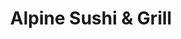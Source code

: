---
layout: place
title: "Alpine Sushi & Grill"
permalink: /california/alpine/alpine-sushi-grill.html
stateAbbr: CA
stateName: California
cityName: Alpine
seo:
  name: "Alpine Sushi & Grill"
  type: Restaurant
  links: null
description: "Alpine Sushi & Grill serves delicious sushi in Alpine, California. Try fresh Japanese dishes for a great dining experience. "
place_id: ChIJW1Utto1g2YARkZpsLXtmePk
photos:
  - name: >-
      places/ChIJW1Utto1g2YARkZpsLXtmePk/photos/AeeoHcLH-mCXQlSkBl7gaQfjvzY0f4mMz0TeHNwRxQBIKN7h-992qKecqq0j3dyWXXdIfO7Dn5lMdwIUqs-NebgqI0x07xg-h90v4xDFkglLHdE2J-AqEgyOiEe6zcvZgcENZmbCnR9KNrG3LhsexnGYIe-tgmLqTa7GK7xShuDhHP3pgNFxNIK1kOhSGcwRRRJE7wDkFCrDLJe4eoZhjpATWxZDB0eO-ghY-m9E_gfx5wmxszvMTTdHhr0nhG44nqubjTtom6XSfSy001Q55H8Frand4R5dMMTZfiUrMfGJFPtGjYqgOeSKvV-y4pQ1tzL87gHhXbJ6zcA_RJ3fXUv7RdlaGR11VYo_PQC9wqngP6tS5tzHOEKSGo3COuXYMX5ZXZHt18a-gTdpbZg_K44djQ3_fZyddwbBTywnsUTUmw3PXQ
    widthPx: 4160
    heightPx: 2336
    authorAttributions:
      - displayName: 松本裕美子
        uri: https://maps.google.com/maps/contrib/111662843088694631264
        photoUri: >-
          https://lh3.googleusercontent.com/a-/ALV-UjVKKZxzFVJs3U1YJy_bTC5DJD3vk5Ykcbxyqt4_Qf_XGhfx2itTOg=s100-p-k-no-mo
    flagContentUri: >-
      https://www.google.com/local/imagery/report/?cb_client=maps_api_places.places_api&image_key=!1e10!2sCIHM0ogKEICAgID42OndWQ&hl=en-US
    googleMapsUri: >-
      https://www.google.com/maps/place//data=!3m4!1e2!3m2!1sCIHM0ogKEICAgID42OndWQ!2e10!4m2!3m1!1s0x80d9608db62d555b:0xf978667b2d6c9a91
  - name: >-
      places/ChIJW1Utto1g2YARkZpsLXtmePk/photos/AeeoHcLWDYQ75JEEATGyfGWMvSmyFsfSYQO05DBjbaN-IFw2ceWJyAGBXF2rKpT8MUDrFrUsGCv2KVKFk6E9ZSe4yDLi1MLH6GxA5TiuvPbXMKzNYQ03OpbdfD95c3wEBGSaJNKsPnPUcB9nAqYkEDKoSzfCsmVv_z-mYLuK4zk4Faelsu93t2rqo1N4qNnD7qniCwDEArL-TmgTjQ0Ywe2xMd9Ybhy37WL9j_uybhHjHmaJG8LeSFJAtlfNt9H8hWiWaQvK0-Mlk7xM3fhd7vbseeilq2v6DBhkLu7Ft3V4bchZu9rxK_-XNj8ue_Im2ATwqx2-o8Mbjeo4Gpr584hv9siO8MQ_dSoZkqqb_D0hLbzYZQaklCt9Pd4cbsdt2tDh0S4kbu8wy41-PHeWQGzzgLw5JTWBe2br9QpjeCZHGeLF-A
    widthPx: 4000
    heightPx: 3000
    authorAttributions:
      - displayName: Anthony M.
        uri: https://maps.google.com/maps/contrib/111124474319658847451
        photoUri: >-
          https://lh3.googleusercontent.com/a-/ALV-UjVUR7K7ROtO1ctKWGj_CaLJZeL1WSSTQhQm_4yKTFX4U4PpjmPw=s100-p-k-no-mo
    flagContentUri: >-
      https://www.google.com/local/imagery/report/?cb_client=maps_api_places.places_api&image_key=!1e10!2sCIHM0ogKEICAgIDdmbnhGA&hl=en-US
    googleMapsUri: >-
      https://www.google.com/maps/place//data=!3m4!1e2!3m2!1sCIHM0ogKEICAgIDdmbnhGA!2e10!4m2!3m1!1s0x80d9608db62d555b:0xf978667b2d6c9a91
  - name: >-
      places/ChIJW1Utto1g2YARkZpsLXtmePk/photos/AeeoHcKsTtVwOni9_z34F68GB7EI9X3Mc21U-XD26y8lBPN2SpTV96ejPCLCn3VTcxyKeNAfoDl-U_xXlAmLG8qnGfj98-6bK4IQVgU_suhgKXBd0m9CGmyuYV-S7KsoKEXkkpJF9mGGPyGzn7Z-_zhsxfUyGJUUtvY-f4rbBDSacE3mBk0ca1QgYZDJ_mmZDHqm5ZmxNtUtDJiiKeSa-9mHwBkoIkztLeL_zKTqlF_m_7kh4Kv21xtyYhNalVSKqRoTehBN9EpKCzzeOoJrRwDO7epkI1VZuADrBvGehdWTQ-7dBJ6gd72zxc-u7lXGtTC-KsYtHVwJs_1t968oBAor0-dSFj_b9GEumwT9cxunDO3JXPGrq0qElVFGPP3X_CCfZgs845AkvYyejLKfjZ6deVJSYW2pHLz1JFkH0NEKRp2rQQ4v
    widthPx: 4032
    heightPx: 3024
    authorAttributions:
      - displayName: gordogarbo
        uri: https://maps.google.com/maps/contrib/100334716316753033239
        photoUri: >-
          https://lh3.googleusercontent.com/a-/ALV-UjXr9EZ0xdm6EMSC0dXSJQMwAwhbTCLVX3ZYVUXg7bHect-BtgVJ=s100-p-k-no-mo
    flagContentUri: >-
      https://www.google.com/local/imagery/report/?cb_client=maps_api_places.places_api&image_key=!1e10!2sCIHM0ogKEICAgIDJ_pKClQE&hl=en-US
    googleMapsUri: >-
      https://www.google.com/maps/place//data=!3m4!1e2!3m2!1sCIHM0ogKEICAgIDJ_pKClQE!2e10!4m2!3m1!1s0x80d9608db62d555b:0xf978667b2d6c9a91
  - name: >-
      places/ChIJW1Utto1g2YARkZpsLXtmePk/photos/AeeoHcLubAfxbftlRP4gBsVUj0S0C1vcup6gYU5Kzt3Ts1d7u8jT-V2MM0h9PkLhw6Jznp-7OgYnIMLhNHVIIo_LAJpq-Yg5k7lpN70y2v2_2dnarrYcQ7NPnO1n7O--sHAAsCSEwx05iNZsxBcSPyyBLuS_Z10-J-l9BERDQMis0QdqOyM2dDgk2H9g1ePbOEF71pca23U5qQGYa25dlvpG7H27LkqLXPYUMVm2iUKnL8VlcGUzYRz-Wqzzx_g72VcAJRfmzg6-yEuN5vr5wTwixUDyoFpwYw3pw8bmV7I4ya3jVnHPzWhKaXSf77UAoZa15oMF8B549HC5xh9vxnKNtEE58OQIQ-L2XGXkrEeJ6YQbBmIFj5o8IMLxZ-Pg6KtcE5IR3PyFyyDJA-Lq2aupJH6yhiR0M6cou2-fOvqkpuLNa4M
    widthPx: 4080
    heightPx: 3072
    authorAttributions:
      - displayName: Luke Shiras
        uri: https://maps.google.com/maps/contrib/104481399338569826796
        photoUri: >-
          https://lh3.googleusercontent.com/a-/ALV-UjUfkuMHfPMa2o64ASqWUplAhM4MxiE_KS1uHENP9iDPN8w_TN73=s100-p-k-no-mo
    flagContentUri: >-
      https://www.google.com/local/imagery/report/?cb_client=maps_api_places.places_api&image_key=!1e10!2sCIHM0ogKEICAgIC1od-IkQE&hl=en-US
    googleMapsUri: >-
      https://www.google.com/maps/place//data=!3m4!1e2!3m2!1sCIHM0ogKEICAgIC1od-IkQE!2e10!4m2!3m1!1s0x80d9608db62d555b:0xf978667b2d6c9a91
  - name: >-
      places/ChIJW1Utto1g2YARkZpsLXtmePk/photos/AeeoHcJStCD6PSiL6E0mHs3L9oIIg-Mxc4OpYtvaRksMn9FGLwqJNHUapldUJZW3Ye1WqvAsdukWeorwfpRZDlJ5M0rX-EkwWu8PuSbSwlMVq5CQNB8thKS3fsR-kTPtYtfHh434HlotCDbDdGWUkNXjf5irNfDRmitD2OUnYW0sOHRrvqZ7edZI6IDhnTYaT4CuSOgvSnjSPfhqeUKIfmHliKIZrIoYgEzJe32jENKf1z16da70Lnqml9blkyJ6IztIOiSNzULNJAgGuXTu4sobgmgocWj8kNnFtV6Izq5uqkykN95IeHrfZZ_IjI_683F5K0qqzLiZam0oi7Hpu_TR05CCQpH2PqaxVyNg0wFpqGSkNBySk5UVSvpzS30jxq78GPAJet0HqqXMQD6o101T5fiqmGM-QBAX7uji8QmIp7uGHQ
    widthPx: 3000
    heightPx: 4000
    authorAttributions:
      - displayName: Perez perez-K
        uri: https://maps.google.com/maps/contrib/105664614345450255851
        photoUri: >-
          https://lh3.googleusercontent.com/a-/ALV-UjWCO2i9vR2Avrs_6gWLC_m4_3u4ObRszwfcBZWJ9zQqDBcuuMLP=s100-p-k-no-mo
    flagContentUri: >-
      https://www.google.com/local/imagery/report/?cb_client=maps_api_places.places_api&image_key=!1e10!2sCIHM0ogKEICAgIDezaOnLw&hl=en-US
    googleMapsUri: >-
      https://www.google.com/maps/place//data=!3m4!1e2!3m2!1sCIHM0ogKEICAgIDezaOnLw!2e10!4m2!3m1!1s0x80d9608db62d555b:0xf978667b2d6c9a91
  - name: >-
      places/ChIJW1Utto1g2YARkZpsLXtmePk/photos/AeeoHcJDLuSoSbc3JhRxEUmNwd2T9R3M4bJTMUQFQ6eeHjwH7r-pAJDqhex62FQpsWKx648mjKlhN1_jC5Jo__wxBOZO-LrkAJNSJFirY2SEuGPGrOowl7XckcXBp5LPmqF1iPOCRPpPIsbjaGLdap_533w7HPFppFFKotB_tRBcbJBGLOQdgqtCcHM2GvVbJSsttJfWL2k1jrr494hiFefMSzFQJH373OGEFTAGFTPqJso84Y4iFKvyX8bLg3snhP1Sii0UrRaWygKevk0nAIj5wzVcN3PGW0fjatr9lrwnqpPw7sHQf2XSh3h2YqcX69gEFdp4duqTRfT0hF8AO2ewlWaoz6QwzQ8KAZll3r35BvPOliaZ5L3gXKlEbpj6QJHpYopuYpsEJ-xKjE51bcwB0sQ7ilCCznaC4DNqX1-Ivar-LQ
    widthPx: 4032
    heightPx: 3024
    authorAttributions:
      - displayName: Anthony M.
        uri: https://maps.google.com/maps/contrib/111124474319658847451
        photoUri: >-
          https://lh3.googleusercontent.com/a-/ALV-UjVUR7K7ROtO1ctKWGj_CaLJZeL1WSSTQhQm_4yKTFX4U4PpjmPw=s100-p-k-no-mo
    flagContentUri: >-
      https://www.google.com/local/imagery/report/?cb_client=maps_api_places.places_api&image_key=!1e10!2sCIHM0ogKEICAgIDeqN3nLg&hl=en-US
    googleMapsUri: >-
      https://www.google.com/maps/place//data=!3m4!1e2!3m2!1sCIHM0ogKEICAgIDeqN3nLg!2e10!4m2!3m1!1s0x80d9608db62d555b:0xf978667b2d6c9a91
  - name: >-
      places/ChIJW1Utto1g2YARkZpsLXtmePk/photos/AeeoHcJSS2bXUi8E4UjelBQc0pKxxCrS4_PwtF_xPpXymuNGE9zmYFGivnwwnDrlRhM5hGojlWtcEnGty0mIoc1pTLiVEnQxayzO7AAwMBWOhzCgI5zMgRs1mH1gWRCgVjhhf6JrM4rcLsDv226VgVglBtcgRyKolPvvXpGs3rxQ9kgzxEKvqCb6MdKLHaie1Di5uiiq9iaph4Js49RIkMAKV9q5KHvv8N_w9b4jLV4fD8F_JbDRkh14qxRkFsfqnFm-7He42PbjFZIDgj1ixbimYZIMvIpC0jL0ZA2I2F-_MoEGDBxlcQb_-wfp0keXyBzY7jDTB1MqyxuaDYs24ZCA25eCV3he7zDGNw4jeLnujz-9Wf7ESQFj-yv55JoQJSxPIEwQS_UwTrxaxXlBhsrjI2RdQsRs8P-DVVz0KS3h0DtUQg
    widthPx: 3024
    heightPx: 4032
    authorAttributions:
      - displayName: Eric Raymond
        uri: https://maps.google.com/maps/contrib/104676058139041841538
        photoUri: >-
          https://lh3.googleusercontent.com/a/ACg8ocJrh-_cxP37XUidRXQSj834PB6BtvQ62nJkadsJAf0uE7OegQ=s100-p-k-no-mo
    flagContentUri: >-
      https://www.google.com/local/imagery/report/?cb_client=maps_api_places.places_api&image_key=!1e10!2sCIHM0ogKEICAgICewODKHA&hl=en-US
    googleMapsUri: >-
      https://www.google.com/maps/place//data=!3m4!1e2!3m2!1sCIHM0ogKEICAgICewODKHA!2e10!4m2!3m1!1s0x80d9608db62d555b:0xf978667b2d6c9a91
  - name: >-
      places/ChIJW1Utto1g2YARkZpsLXtmePk/photos/AeeoHcJbpHiRyaZE6cB_gVglIl1-ABIDLdERJgygyRC9AXv96KeS0adVMWrdxY6avvZfIgzpBMi8wsdODN-F4P9fTOk5l3gmbIg0zb3BmVu50IgZ0UtrtTaSXN5sDmGHxj_pSkvGEmK0pJN-LQTADN-Yjo5fvJtXoO1C_BLVqeJq99qW2XZSCRAIezj-y-MbX1fmVcJ_LczbYTbVbCVLOO12IJw50qqwWji6VxfWsMmU99c7jmSFJAa1n6BjLRbM-EarKTo59805QTxTJ7uLPmVrlgeaw4pKBth_KQfbpcRm3QgP9ou7l3EjBLqOhyMY28MhNQVZEEntnjrkV1jjPkfts8U3XGfO6auvgZBp2Y6-aFZ2mhLG5mqfZD4GWiH-j0MccLeY2tkalkyxxL5nchVgWE8kRerrIJ62kwjEXw5-q6cDHsr2
    widthPx: 3000
    heightPx: 4000
    authorAttributions:
      - displayName: Veronica Luna
        uri: https://maps.google.com/maps/contrib/115048917768520668812
        photoUri: >-
          https://lh3.googleusercontent.com/a-/ALV-UjUvQYhOQtpJosFsQGCx49JsYJeU4rbsFNPki2PreTCA6nbfC0dNRA=s100-p-k-no-mo
    flagContentUri: >-
      https://www.google.com/local/imagery/report/?cb_client=maps_api_places.places_api&image_key=!1e10!2sCIHM0ogKEICAgMDA1Ifu2gE&hl=en-US
    googleMapsUri: >-
      https://www.google.com/maps/place//data=!3m4!1e2!3m2!1sCIHM0ogKEICAgMDA1Ifu2gE!2e10!4m2!3m1!1s0x80d9608db62d555b:0xf978667b2d6c9a91
  - name: >-
      places/ChIJW1Utto1g2YARkZpsLXtmePk/photos/AeeoHcIZX-ITgGOgiv5RyD3O00TIoig9TK8jdZpfwOzihxHKoBE7M4bryg-SnADyxVfBsiyHElrMHX44lP7WlQQmmczCh1xPVxSxsvu0cJJfT_hHVdmdRpUOPBxibUYibAmYr_KCndz8AgV55LpcTnyWnDBPif6Ohw9FK18vQyvK9Z2MHBaDqzncplMxGzY_pzZuMJd7UJmBIOKX6M79bK9-pheQRXJ-c_M0DE80ctlZVluKlhMF81gYCg5IZFdeiPB4tgtr_WNDdpQKc6QaIy4Sq8qYhc0Q_ILEJEW-kk1XdxPPRNVtdRfRf1su_-TBRd3MfKynuPsBV3t3RJM6ND8h8kFzmWCHkO3_1nYYblXFwBBkjVzaZfrCnAmt4ZDvw3nIKzTGMv2th1824fGShfHMDgyVlE7eWCIdQdiJUVqjaed7dFfo
    widthPx: 2560
    heightPx: 1440
    authorAttributions:
      - displayName: Brian McIntosh
        uri: https://maps.google.com/maps/contrib/101719762713018311651
        photoUri: >-
          https://lh3.googleusercontent.com/a-/ALV-UjVwlri2VvcFNRpCVmrYwvW1yYuxhX-cy7eHUCiTCHihd4kz910=s100-p-k-no-mo
    flagContentUri: >-
      https://www.google.com/local/imagery/report/?cb_client=maps_api_places.places_api&image_key=!1e10!2sCIHM0ogKEICAgIDEob6e9QE&hl=en-US
    googleMapsUri: >-
      https://www.google.com/maps/place//data=!3m4!1e2!3m2!1sCIHM0ogKEICAgIDEob6e9QE!2e10!4m2!3m1!1s0x80d9608db62d555b:0xf978667b2d6c9a91
  - name: >-
      places/ChIJW1Utto1g2YARkZpsLXtmePk/photos/AeeoHcJct_vZlzzaeNgxjvx26fGdNQOqAQxBBmUac56J-CksqPmIGKVEgVw3uvveWclGcdasZuwrkWi33nKukAxGSuUK8oybKUVrq9ln-cHhS5fWp5DOqi2G7alNPebC01hbXzPQ9meYvvkPSO_P7-sRic5sPDzE5i-Zd3GjJf8agSx8JILz8r9nuPTmWWWDFoh_aNthghtrs_-tTjxZ13ZEK-D3CzO7f5aDqfboc52Sa0se2EMP9JviLNGJe0wDdfi9CHl36HV8LUVS_JJPL3ynmA4_9X0FqRd1PDhowMHFcPhR_AeGjnfkbeK7E-4WoN5xOV15HMB4XEnanswPAJsir9_R1pn8ozQZjA7cuPx-l37S-VpC_bgwqJ15-W6XY0ASVn-Q9lqXWKMfl5o3TI5NxO0e_xp7TTt4yOfZN4rx_czuXn9t
    widthPx: 3024
    heightPx: 4032
    authorAttributions:
      - displayName: Brian P
        uri: https://maps.google.com/maps/contrib/112610368419579311974
        photoUri: >-
          https://lh3.googleusercontent.com/a/ACg8ocLn4__dRXW47dvbaWrQmgMQ0K22L_-zdVtCFbvXOsDnbTckEQ=s100-p-k-no-mo
    flagContentUri: >-
      https://www.google.com/local/imagery/report/?cb_client=maps_api_places.places_api&image_key=!1e10!2sCIHM0ogKEICAgICE7qjGzQE&hl=en-US
    googleMapsUri: >-
      https://www.google.com/maps/place//data=!3m4!1e2!3m2!1sCIHM0ogKEICAgICE7qjGzQE!2e10!4m2!3m1!1s0x80d9608db62d555b:0xf978667b2d6c9a91
address: '1347 Tavern Rd # 28B, Alpine, CA 91901, USA'
street: '1347 Tavern Rd # 28B'
city: Alpine
state: CA
zip: '91901'
country: USA
neighborhood: null
latitude: '32.837004'
longitude: '-116.777279'
accessibility_options:
  wheelchairAccessibleParking: true
  wheelchairAccessibleEntrance: true
  wheelchairAccessibleRestroom: true
  wheelchairAccessibleSeating: true
business_status: OPERATIONAL
name: Alpine Sushi & Grill
google_maps_links:
  directionsUri: >-
    https://www.google.com/maps/dir//''/data=!4m7!4m6!1m1!4e2!1m2!1m1!1s0x80d9608db62d555b:0xf978667b2d6c9a91!3e0
  placeUri: https://maps.google.com/?cid=17976230591878437521
  writeAReviewUri: >-
    https://www.google.com/maps/place//data=!4m3!3m2!1s0x80d9608db62d555b:0xf978667b2d6c9a91!12e1
  reviewsUri: >-
    https://www.google.com/maps/place//data=!4m4!3m3!1s0x80d9608db62d555b:0xf978667b2d6c9a91!9m1!1b1
  photosUri: >-
    https://www.google.com/maps/place//data=!4m3!3m2!1s0x80d9608db62d555b:0xf978667b2d6c9a91!10e5
primary_type: Sushi Restaurant
opening_hours:
  regular: null
  current: null
secondary_opening_hours:
  regular:
    weekdayDescriptions: null
    type: null
  current:
    weekdayDescriptions: null
    type: null
phone: null
price_level: null
price_range: null
rating: null
rating_count: 0
website: null
reviews: null
parking_options: null
payment_options: null
allow_dogs: null
curbside_pickup: null
delivery: null
dine_in: null
good_for_children: null
good_for_groups: null
good_for_sports: null
live_music: null
menu_for_children: null
outdoor_seating: null
reservable: null
restroom: null
serves_beer: null
serves_breakfast: null
serves_brunch: null
serves_cocktails: null
serves_coffee: null
serves_dinner: null
serves_dessert: null
serves_lunch: null
serves_vegetarian_food: null
serves_wine: null
takeout: null
summary: null

---